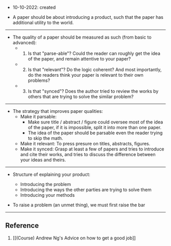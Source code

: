 - 10-10-2022: created

- A paper should be about introducing a product, such that the paper has additional utility to the world. 

---

- The quality of a paper should be measured as such (from basic to advanced):
	- 1. Is that "parse-able"? Could the reader can roughly get the idea of the paper, and remain attentive to your paper?  
	- 2. Is that "relevant"? Do the logic coherent? And most importantly, do the readers think your paper is relevant to their own problems?
	- 3. Is that "synced"? Does the author tried to review the works by others that are trying to solve the similar problem?

---


- The strategy that improves paper qualities: 
	- Make it parsable: 
		- Make sure title / abstract / figure could oversee most of the idea of the paper, if it is impossible, split it into more than one paper. 
		- The idea of the paper should be parsable even the reader trying to skip the math.
	- Make it relevant: To press presure on titles, abstracts, figures. 
	- Make it synced: Grasp at least a few of papers and tries to introduce and cite their works, and tries to discuss the difference between your ideas and theirs.


---

- Structure of explaining your product:
	- Introducing the problem
	- Introducing the ways the other parties are trying to solve them
	- Introducing your methods


- To raise a problem (an unmet thing), we must first raise the bar 


---
## Reference
1. [[(Course) Andrew Ng's Advice on how to get a good job]]